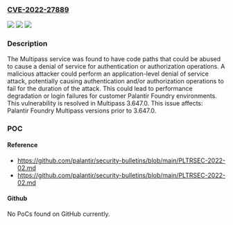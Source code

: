 ### [CVE-2022-27889](https://cve.mitre.org/cgi-bin/cvename.cgi?name=CVE-2022-27889)
![](https://img.shields.io/static/v1?label=Product&message=Foundry%20Multipass&color=blue)
![](https://img.shields.io/static/v1?label=Version&message=%3C%203.647.0%20&color=brighgreen)
![](https://img.shields.io/static/v1?label=Vulnerability&message=CWE-400%20Uncontrolled%20Resource%20Consumption&color=brighgreen)

### Description

The Multipass service was found to have code paths that could be abused to cause a denial of service for authentication or authorization operations. A malicious attacker could perform an application-level denial of service attack, potentially causing authentication and/or authorization operations to fail for the duration of the attack. This could lead to performance degradation or login failures for customer Palantir Foundry environments. This vulnerability is resolved in Multipass 3.647.0. This issue affects: Palantir Foundry Multipass versions prior to 3.647.0.

### POC

#### Reference
- https://github.com/palantir/security-bulletins/blob/main/PLTRSEC-2022-02.md
- https://github.com/palantir/security-bulletins/blob/main/PLTRSEC-2022-02.md

#### Github
No PoCs found on GitHub currently.


